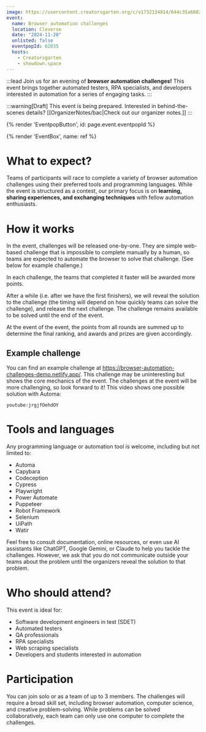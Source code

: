 ```yaml
---
image: https://usercontent.creatorsgarten.org/c/v1732134814/644c35a6802c02345887f156/image_j0xk7s.webp
event:
  name: Browser automation challenges
  location: Cleverse
  date: "2024-11-20"
  unlisted: false
  eventpopId: 62035
  hosts:
    - Creatorsgarten
    - showdown.space
---
```


:::lead
Join us for an evening of **browser automation challenges!** This event brings together automated testers, RPA specialists, and developers interested in automation for a series of engaging tasks.
:::

:::warning[Draft]
This event is being prepared. Interested in behind-the-scenes details? [[OrganizerNotes/bac|Check out our organizer notes.]]
:::

{% render 'EventpopButton', id: page.event.eventpopId %}

{% render 'EventBox', name: ref %}

# What to expect?

Teams of participants will race to complete a variety of browser automation challenges using their preferred tools and programming languages. While the event is structured as a contest, our primary focus is on **learning, sharing experiences, and exchanging techniques** with fellow automation enthusiasts.

# How it works

In the event, challenges will be released one-by-one. They are simple web-based challenge that is impossible to complete manually by a human, so teams are expected to automate the browser to solve that challenge. (See below for example challenge.)

In each challenge, the teams that completed it faster will be awarded more points.

After a while (i.e. after we have the first finishers), we will reveal the solution to the challenge (the timing will depend on how quickly teams can solve the challenge), and release the next challenge. The challenge remains available to be solved until the end of the event.

At the event of the event, the points from all rounds are summed up to determine the final ranking, and awards and prizes are given accordingly.

## Example challenge

You can find an example challenge at <https://browser-automation-challenges-demo.netlify.app/>. This challenge may be uninteresting but shows the core mechanics of the event. The challenges at the event will be more challenging, so look forward to it! This video shows one possible solution with Automa:

`youtube:jrgjfOehdOY`

# Tools and languages

Any programming language or automation tool is welcome, including but not limited to:

- Automa
- Capybara
- Codeception
- Cypress
- Playwright
- Power Automate
- Puppeteer
- Robot Framework
- Selenium
- UiPath
- Watir

Feel free to consult documentation, online resources, or even use AI assistants like ChatGPT, Google Gemini, or Claude to help you tackle the challenges. However, we ask that you do not communicate outside your teams about the problem until the organizers reveal the solution to that problem.

# Who should attend?

This event is ideal for:

- Software development engineers in test (SDET)
- Automated testers
- QA professionals
- RPA specialists
- Web scraping specialists
- Developers and students interested in automation

# Participation

You can join solo or as a team of up to 3 members. The challenges will require a broad skill set, including browser automation, computer science, and creative problem-solving. While problems can be solved collaboratively, each team can only use one computer to complete the challenges.